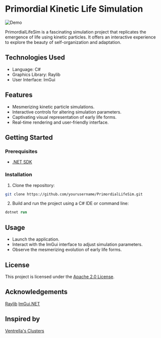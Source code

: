 # Primordial Kinetic Life Simulation

![Demo](demo.gif)

PrimordialLifeSim is a fascinating simulation project that replicates the emergence of life using kinetic particles. It offers an interactive experience to explore the beauty of self-organization and adaptation.

## Technologies Used

- Language: C#
- Graphics Library: Raylib
- User Interface: ImGui

## Features

- Mesmerizing kinetic particle simulations.
- Interactive controls for altering simulation parameters.
- Captivating visual representation of early life forms.
- Real-time rendering and user-friendly interface.

## Getting Started

### Prerequisites

- [.NET SDK](https://dotnet.microsoft.com/download)

### Installation

1. Clone the repository:

```bash
git clone https://github.com/yourusername/PrimordialLifeSim.git
```

2. Build and run the project using a C# IDE or command line:
```ps
dotnet run
```
## Usage
- Launch the application.
- Interact with the ImGui interface to adjust simulation parameters.
- Observe the mesmerizing evolution of early life forms.
## License
This project is licensed under the [Apache 2.0 License](Licence.txt).

## Acknowledgements
[Raylib](https://raylib.com)
[ImGui.NET](https://github.com/ImGuiNET/ImGui.NET)
## Inspired by
[Ventrella's Clusters](https://www.ventrella.com/Clusters/)
